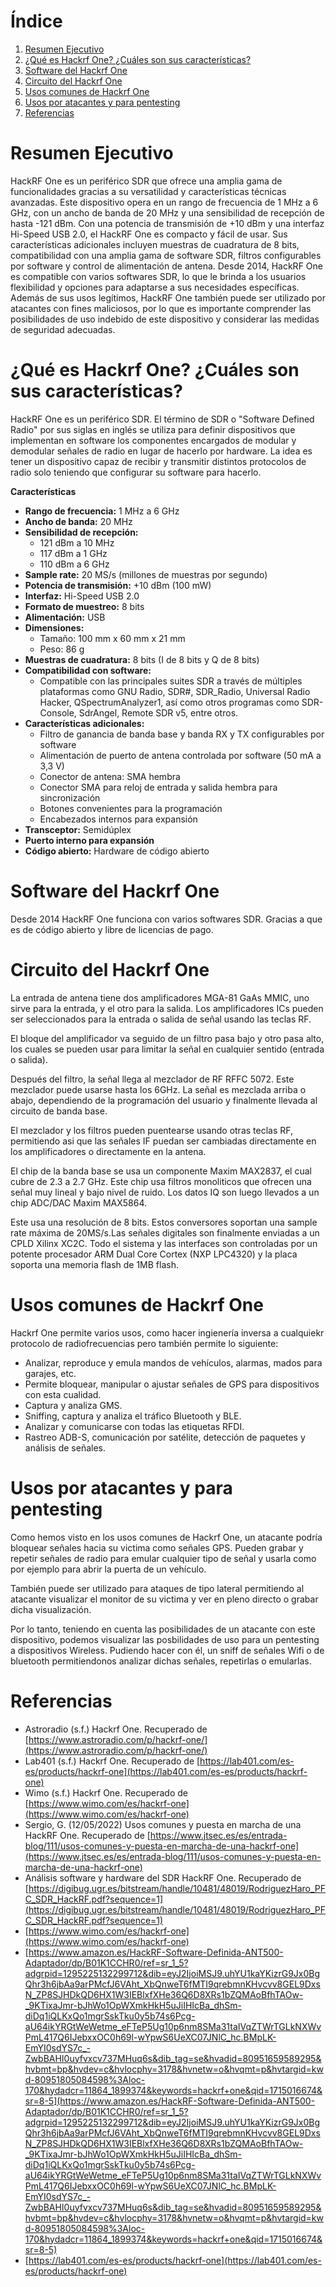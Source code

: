 # Índice

1. [Resumen Ejecutivo](#resumen-ejecutivo)
2. [¿Qué es Hackrf One? ¿Cuáles son sus características?](#qué-es-hackrf-one--cuáles-son-sus-características)
3. [Software del Hackrf One](#software-del-hackrf-one)
4. [Circuito del Hackrf One](#circuito-del-hackrf-one)
5. [Usos comunes de Hackrf One](#usos-comunes-de-hackrf-one)
6. [Usos por atacantes y para pentesting](#usos-por-atacantes-y-para-pentesting)
7. [Referencias](#referencias)

# Resumen Ejecutivo

HackRF One es un periférico SDR que ofrece una amplia gama de funcionalidades gracias a su versatilidad y características técnicas avanzadas. Este dispositivo opera en un rango de frecuencia de 1 MHz a 6 GHz, con un ancho de banda de 20 MHz y una sensibilidad de recepción de hasta -121 dBm. Con una potencia de transmisión de +10 dBm y una interfaz Hi-Speed USB 2.0, el HackRF One es compacto y fácil de usar. Sus características adicionales incluyen muestras de cuadratura de 8 bits, compatibilidad con una amplia gama de software SDR, filtros configurables por software y control de alimentación de antena. Desde 2014, HackRF One es compatible con varios softwares SDR, lo que le brinda a los usuarios flexibilidad y opciones para adaptarse a sus necesidades específicas. Además de sus usos legítimos, HackRF One también puede ser utilizado por atacantes con fines maliciosos, por lo que es importante comprender las posibilidades de uso indebido de este dispositivo y considerar las medidas de seguridad adecuadas.

# ¿Qué es Hackrf One? ¿Cuáles son sus características?

HackRF One es un periférico SDR. El término de SDR o "Software Defined Radio" por sus siglas en inglés se utiliza para definir dispositivos que implementan en software los componentes encargados de modular y demodular señales de radio en lugar de hacerlo por hardware. La idea es tener un dispositivo capaz de recibir y transmitir distintos protocolos de radio solo teniendo que configurar su software para hacerlo.

**Características** 

- **Rango de frecuencia:** 1 MHz a 6 GHz
- **Ancho de banda:** 20 MHz
- **Sensibilidad de recepción:**
    - 121 dBm a 10 MHz
    - 117 dBm a 1 GHz
    - 110 dBm a 6 GHz
- **Sample rate:** 20 MS/s (millones de muestras por segundo)
- **Potencia de transmisión:** +10 dBm (100 mW)
- **Interfaz:** Hi-Speed USB 2.0
- **Formato de muestreo:** 8 bits
- **Alimentación:** USB
- **Dimensiones:**
    - Tamaño: 100 mm x 60 mm x 21 mm
    - Peso: 86 g
- **Muestras de cuadratura:** 8 bits (I de 8 bits y Q de 8 bits)
- **Compatibilidad con software:** 
  - Compatible con las principales suites SDR a través de múltiples plataformas como GNU Radio, SDR#, SDR_Radio, Universal Radio Hacker, QSpectrumAnalyzer1, así como otros programas como SDR-Console, SdrAngel, Remote SDR v5, entre otros.
- **Características adicionales:**
    - Filtro de ganancia de banda base y banda RX y TX configurables por software
    - Alimentación de puerto de antena controlada por software (50 mA a 3,3 V)
    - Conector de antena: SMA hembra
    - Conector SMA para reloj de entrada y salida hembra para sincronización
    - Botones convenientes para la programación
    - Encabezados internos para expansión
- **Transceptor:** Semidúplex
- **Puerto interno para expansión**
- **Código abierto:** Hardware de código abierto

# Software del Hackrf One

Desde 2014 HackRF One funciona con varios softwares SDR. Gracias a que es de código abierto y libre de licencias de pago.

# Circuito del Hackrf One

La entrada de antena tiene dos amplificadores MGA-81 GaAs MMIC, uno sirve para la entrada, y el otro para la salida. Los amplificadores ICs pueden ser seleccionados para la entrada o salida de señal usando las teclas RF.

El bloque del amplificador va seguido de un filtro pasa bajo y otro pasa alto, los cuales se pueden usar para limitar la señal en cualquier sentido (entrada o salida).

Después del filtro, la señal llega al mezclador de RF RFFC 5072. Este mezclador puede usarse hasta los 6GHz. La señal es mezclada arriba o abajo, dependiendo de la programación del usuario y finalmente llevada al circuito de banda base.

El mezclador y los filtros pueden puentearse usando otras teclas RF, permitiendo asi que las señales IF puedan ser cambiadas directamente en los amplificadores o directamente en la antena.

El chip de la banda base se usa un componente Maxim MAX2837, el cual cubre de 2.3 a 2.7 GHz. Este chip usa filtros monoliticos que ofrecen una señal muy lineal y bajo nivel de ruido. Los datos IQ son luego llevados a un chip ADC/DAC Maxim MAX5864. 

Este usa una resolución de 8 bits. Estos conversores soportan una sample rate máxima de 20MS/s.Las señales digitales son finalmente enviadas a un CPLD Xilinx XC2C. Todo el sistema y las interfaces son controladas por un potente procesador ARM Dual Core Cortex (NXP LPC4320) y la placa soporta una memoria flash de 1MB flash.

# Usos comunes de Hackrf One

Hackrf One permite varios usos, como hacer ingienería inversa a cualquiekr protocolo de radiofrecuencias pero también permite lo siguiente:

- Analizar, reproduce y emula mandos de vehículos, alarmas, mados para garajes, etc.
- Permite bloquear, manipular o ajustar señales de GPS para dispositivos con esta cualidad.
- Captura y analiza GMS.
- Sniffing, captura y analiza el tráfico Bluetooth y BLE.
- Analizar y comunicarse con todas las etiquetas RFDI.
- Rastreo ADB-S, comunicación por satélite, detección de paquetes y análisis de señales.

# Usos por atacantes y para pentesting

Como hemos visto en los usos comunes de Hackrf One, un atacante podría bloquear señales hacia su victima como señales GPS. Pueden grabar y repetir señales de radio para emular cualquier tipo de señal y usarla como por ejemplo para abrir la puerta de un vehículo.

También puede ser utilizado para ataques de tipo lateral permitiendo al atacante visualizar el monitor de su victima y ver en pleno directo o grabar dicha visualización.

Por lo tanto, teniendo en cuenta las posibilidades de un atacante con este dispositivo, podemos visualizar las posbilidades de uso para un pentesting a dispositivos Wireless. Pudiendo hacer con él, un sniff de señales Wifi o de bluetooth permitiendonos analizar dichas señales, repetirlas o emularlas.

# Referencias

- Astroradio (s.f.) Hackrf One. Recuperado de [https://www.astroradio.com/p/hackrf-one/](https://www.astroradio.com/p/hackrf-one/)
- Lab401 (s.f.) Hackrf One. Recuperado de [https://lab401.com/es-es/products/hackrf-one](https://lab401.com/es-es/products/hackrf-one)
- Wimo (s.f.) Hackrf One. Recuperado de [https://www.wimo.com/es/hackrf-one](https://www.wimo.com/es/hackrf-one)
- Sergio, G. (12/05/2022) Usos comunes y puesta en marcha de una HackRF One. Recuperado de [https://www.jtsec.es/es/entrada-blog/111/usos-comunes-y-puesta-en-marcha-de-una-hackrf-one](https://www.jtsec.es/es/entrada-blog/111/usos-comunes-y-puesta-en-marcha-de-una-hackrf-one)
- Análisis software y hardware del SDR HackRF One. Recuperado de [https://digibug.ugr.es/bitstream/handle/10481/48019/RodriguezHaro_PFC_SDR_HackRF.pdf?sequence=1](https://digibug.ugr.es/bitstream/handle/10481/48019/RodriguezHaro_PFC_SDR_HackRF.pdf?sequence=1)
- [https://www.wimo.com/es/hackrf-one](https://www.wimo.com/es/hackrf-one)
- [https://www.amazon.es/HackRF-Software-Definida-ANT500-Adaptador/dp/B01K1CCHR0/ref=sr_1_5?adgrpid=1295225132299712&dib=eyJ2IjoiMSJ9.uhYU1kaYKizrG9Jx0BgQhr3h6jbAa9arPMcfJ6VAht_XbQnweT6fMTI9qrebmnKHvcvv8GEL9DxsN_ZP8SJHDkQD6HX1W3IEBlxfXHe36Q6D8XRs1bZQMAoBfhTAOw-_9KTixaJmr-bJhWo1OpWXmkHkH5uJiIHIcBa_dhSm-diDq1iQLKxQo1mgrSskTku0y5b74s6Pcg-aU64ikYRGtWeWetme_eFTeP5Ug10p6nm8SMa31taIVqZTWrTGLkNXWvPmL417Q6IJebxxOC0h69l-wYpwS6UeXC07JNlC_hc.BMpLK-EmYI0sdYS7c_-ZwbBAHI0uyfvxcv737MHuq6s&dib_tag=se&hvadid=80951659589295&hvbmt=bp&hvdev=c&hvlocphy=3178&hvnetw=o&hvqmt=p&hvtargid=kwd-80951805084598%3Aloc-170&hydadcr=11864_1899374&keywords=hackrf+one&qid=1715016674&sr=8-5](https://www.amazon.es/HackRF-Software-Definida-ANT500-Adaptador/dp/B01K1CCHR0/ref=sr_1_5?adgrpid=1295225132299712&dib=eyJ2IjoiMSJ9.uhYU1kaYKizrG9Jx0BgQhr3h6jbAa9arPMcfJ6VAht_XbQnweT6fMTI9qrebmnKHvcvv8GEL9DxsN_ZP8SJHDkQD6HX1W3IEBlxfXHe36Q6D8XRs1bZQMAoBfhTAOw-_9KTixaJmr-bJhWo1OpWXmkHkH5uJiIHIcBa_dhSm-diDq1iQLKxQo1mgrSskTku0y5b74s6Pcg-aU64ikYRGtWeWetme_eFTeP5Ug10p6nm8SMa31taIVqZTWrTGLkNXWvPmL417Q6IJebxxOC0h69l-wYpwS6UeXC07JNlC_hc.BMpLK-EmYI0sdYS7c_-ZwbBAHI0uyfvxcv737MHuq6s&dib_tag=se&hvadid=80951659589295&hvbmt=bp&hvdev=c&hvlocphy=3178&hvnetw=o&hvqmt=p&hvtargid=kwd-80951805084598%3Aloc-170&hydadcr=11864_1899374&keywords=hackrf+one&qid=1715016674&sr=8-5)
- [https://lab401.com/es-es/products/hackrf-one](https://lab401.com/es-es/products/hackrf-one)
